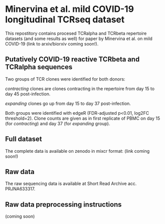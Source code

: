 # Minervina et al. mild COVID-19 longitudinal TCRseq dataset
This repostitory contains procesed TCRalpha and TCRbeta repertoire datasets (and some results as well) for paper by Minervina et al. on mild COVID-19 (link to arxiv/biorxiv coming soon!).

## Putatively COVID-19 reactive TCRbeta and TCRalpha sequences
Two groups of TCR clones were identified for both donors: 

_contracting_ clones are clones contracting in the repertoire from day 15 to day 45 post-infection. 

_expanding_ clones go up from day 15 to day 37 post-infection. 

Both groups were identified with edgeR (FDR-adjusted p<0.01, log2FC threshold=2). Clone counts are given as in first replicate of PBMC on day 15 (for _contracting_) and day 37 (for _expanding_ group).

## Full dataset
The complete data is available on zenodo in mixcr format: (link coming soon!)

## Raw data
The raw sequencing data is available at Short Read Archive acc. PRJNA633317.

## Raw data preprocessing instructions
(coming soon)
